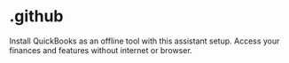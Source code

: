 # .github
Install QuickBooks as an offline tool with this assistant setup. Access your finances and features without internet or browser.
